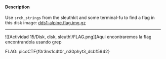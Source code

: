 
#### Description

Use `srch_strings` from the sleuthkit and some terminal-fu to find a flag in this disk image: [dds1-alpine.flag.img.gz](https://mercury.picoctf.net/static/ac394d24f88e51a09cc909687cf6d853/dds1-alpine.flag.img.gz)

------

![[Actividad 15/Disk, disk, sleuth!/FLAG.png]]Aqui encontraremos la flag encontrandola usando grep

FLAG:
picoCTF{f0r3ns1c4t0r_n30phyt3_dcbf5942}